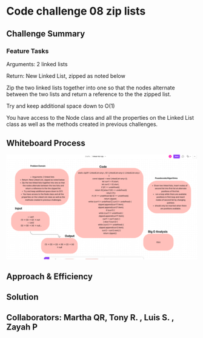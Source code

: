 
# Code challenge 08 zip lists

## Challenge Summary

### Feature Tasks

Arguments: 2 linked lists

Return: New Linked List, zipped as noted below

Zip the two linked lists together into one so that the nodes alternate between the two lists and return a reference to the the zipped list.

Try and keep additional space down to O(1)

You have access to the Node class and all the properties on the Linked List class as well as the methods created in previous challenges.



## Whiteboard Process

![linked-list-zip](linked-list-zip.png)
## Approach & Efficiency
<!-- What approach did you take? Why? What is the Big O space/time for this approach? -->

## Solution
<!-- Show how to run your code, and examples of it in action -->

## Collaborators: Martha QR,  Tony R. , Luis S. , Zayah P 
